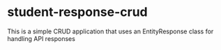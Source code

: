# student-response-crud
This is a simple CRUD application that uses an EntityResponse class for handling API responses
